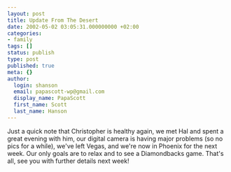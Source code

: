 ```yaml
---
layout: post
title: Update From The Desert
date: 2002-05-02 03:05:31.000000000 +02:00
categories:
- family
tags: []
status: publish
type: post
published: true
meta: {}
author:
  login: shanson
  email: papascott-wp@gmail.com
  display_name: PapaScott
  first_name: Scott
  last_name: Hanson
---
```

<p>Just a quick note that Christopher is healthy again, we met Hal and spent a great evening with him, our digital camera is having major problems (so no pics for a while), we've left Vegas, and we're now in Phoenix for the next week. Our only goals are to relax and to see a Diamondbacks game. That's all, see you with further details next week!</p>
